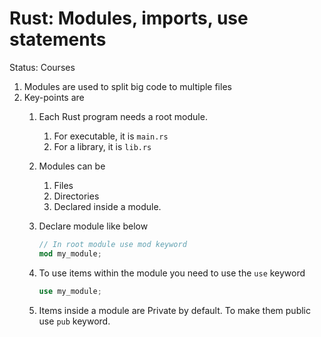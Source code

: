 # Rust: Modules, imports, use statements

Status: Courses

1. Modules are used to split big code to multiple files
2. Key-points are 
    1. Each Rust program needs a root module.
        1. For executable, it is `main.rs`
        2. For a library, it is `lib.rs`
    2. Modules can be 
        1. Files
        2. Directories
        3. Declared inside a module.
    3. Declare module like below
        
        ```rust
        // In root module use mod keyword
        mod my_module;
        ```
        
    4. To use items within the module you need to use the `use` keyword
        
        ```rust
        use my_module;
        ```
        
    5. Items inside a module are Private by default. To make them public use `pub` keyword.
